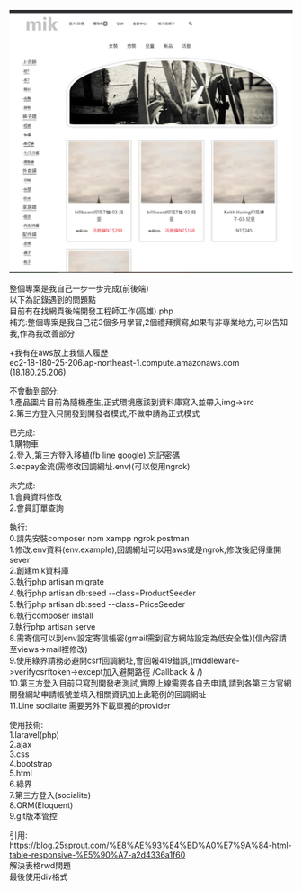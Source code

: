![image](https://github.com/s78718/Laravel--cart/blob/master/public/png/cart.png)  

整個專案是我自己一步一步完成(前後端)  
以下為記錄遇到的問題點  
目前有在找網頁後端開發工程師工作(高雄) php  
補充:整個專案是我自己花3個多月學習,2個禮拜撰寫,如果有非專業地方,可以告知我,作為我改善部分    

+我有在aws放上我個人履歷  
ec2-18-180-25-206.ap-northeast-1.compute.amazonaws.com (18.180.25.206)  

不會動到部分:  
1.產品圖片目前為隨機產生,正式環境應該到資料庫寫入並帶入img->src  
2.第三方登入只開發到開發者模式,不做申請為正式模式

已完成:   
1.購物車    
2.登入,第三方登入移植(fb line google),忘記密碼    
3.ecpay金流(需修改回調網址.env)(可以使用ngrok)
    
      
未完成:   
1.會員資料修改     
2.會員訂單查詢  
     
       
執行:  
0.請先安裝composer npm xampp ngrok postman  
1.修改.env資料(env.example),回調網址可以用aws或是ngrok,修改後記得重開sever    
2.創建mik資料庫  
3.執行php artisan migrate  
4.執行php artisan db:seed --class=ProductSeeder  
5.執行php artisan db:seed --class=PriceSeeder  
6.執行composer install  
7.執行php artisan serve    
8.需寄信可以到env設定寄信帳密(gmail需到官方網站設定為低安全性)(信內容請至views->mail裡修改)   
9.使用綠界請務必避開csrf回調網址,會回報419錯誤,(middleware->verifycsrftoken->except加入避開路徑 /Callback & /)  
10.第三方登入目前只寫到開發者測試,實際上線需要各自去申請,請到各第三方官網開發網站申請帳號並填入相關資訊加上此範例的回調網址    
11.Line socilaite 需要另外下載單獨的provider   


使用技術:  
1.laravel(php)   
2.ajax  
3.css  
4.bootstrap  
5.html  
6.綠界  
7.第三方登入(socialite)  
8.ORM(Eloquent)  
9.git版本管控  



引用:  
https://blog.25sprout.com/%E8%AE%93%E4%BD%A0%E7%9A%84-html-table-responsive-%E5%90%A7-a2d4336a1f60  
解決表格rwd問題  
最後使用div格式  
  
</style>   
   
<!--專解決表格問題使用div-->   
  
<style type="text/css">  
    .css-table{  
        display: table;  
    }  
    .css-table .thead{  
        display:table-header-group;  
        background-color: #ccc;  
    }  
    .css-table .tbody{  
        display:table-row-group;  
    }  
    .css-table .tr{  
        display:table-row;  
    }  
    .css-table .th, .css-table .td{  
        display:table-cell;  
        border: 1px solid #ccc;  
        width:10em;  
    }  
  
</style>  
